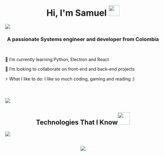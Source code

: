<h1 align="center">Hi, I'm Samuel <img src="https://media.giphy.com/media/hvRJCLFzcasrR4ia7z/giphy.gif" width="35"></h1>
<a href="https://www.youtube.com/watch?v=dQw4w9WgXcQ"><img src="https://user-images.githubusercontent.com/73097560/115834477-dbab4500-a447-11eb-908a-139a6edaec5c.gif"></a>


<h3 align="center">A passionate Systems engineer and developer from Colombia</h3>

<br align="center">

 🌱 I’m currently learning Python, Electron and React
  

 👯 I’m looking to collaborate on front-end and back-end projects
  

 ⚡ What I like to do: I like so much coding, gaming and reading :)
 
<br>
<br>
<a href="https://www.youtube.com/watch?v=dQw4w9WgXcQ"><img src="https://user-images.githubusercontent.com/73097560/115834477-dbab4500-a447-11eb-908a-139a6edaec5c.gif"></a>
<h2 align= "center" padding: 20px>Technologies That I Know<img height="40" src="https://emoji.gg/assets/emoji/7333-parrotdance.gif"></h2>
<a href="https://www.youtube.com/watch?v=dQw4w9WgXcQ"><img src="https://user-images.githubusercontent.com/73097560/115834477-dbab4500-a447-11eb-908a-139a6edaec5c.gif"></a>
<br>
<br>


<p align="center">
  <a href="https://skillicons.dev">
    <img src="https://skillicons.dev/icons?i=js,html,css,aws,powershell,cs,discord,bots,discordjs,electron,figma,flask,git,github,gmail,sqlite,py,pycharm,react,ruby,vscode,visualstudio,stackoverflow,nodejs,nextjs,mysql,java,htmx,atom,npm&perline=6" />
  </a>
</p>



